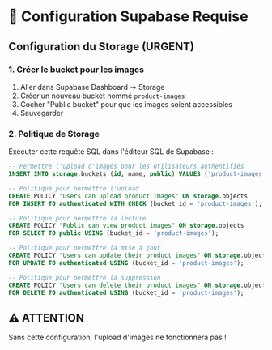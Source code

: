 # 🔧 Configuration Supabase Requise

## Configuration du Storage (URGENT)

### 1. Créer le bucket pour les images
1. Aller dans Supabase Dashboard → Storage
2. Créer un nouveau bucket nommé `product-images`
3. Cocher "Public bucket" pour que les images soient accessibles
4. Sauvegarder

### 2. Politique de Storage
Exécuter cette requête SQL dans l'éditeur SQL de Supabase :

```sql
-- Permettre l'upload d'images pour les utilisateurs authentifiés
INSERT INTO storage.buckets (id, name, public) VALUES ('product-images', 'product-images', true);

-- Politique pour permettre l'upload
CREATE POLICY "Users can upload product images" ON storage.objects
FOR INSERT TO authenticated WITH CHECK (bucket_id = 'product-images');

-- Politique pour permettre la lecture
CREATE POLICY "Public can view product images" ON storage.objects
FOR SELECT TO public USING (bucket_id = 'product-images');

-- Politique pour permettre la mise à jour
CREATE POLICY "Users can update their product images" ON storage.objects
FOR UPDATE TO authenticated USING (bucket_id = 'product-images');

-- Politique pour permettre la suppression
CREATE POLICY "Users can delete their product images" ON storage.objects
FOR DELETE TO authenticated USING (bucket_id = 'product-images');
```

## ⚠️ ATTENTION
Sans cette configuration, l'upload d'images ne fonctionnera pas !
